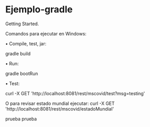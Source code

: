 # Ejemplo-gradle

Getting Started.

Comandos para ejecutar en Windows:

•	Compile, test, jar:

  gradle build

•	Run:

  gradle bootRun 

•	Test:

  curl -X GET 'http://localhost:8081/rest/mscovid/test?msg=testing'
  
  O para revisar estado mundial ejecutar:
  curl -X GET 'http://localhost:8081/rest/mscovid/estadoMundial'

prueba prueba
